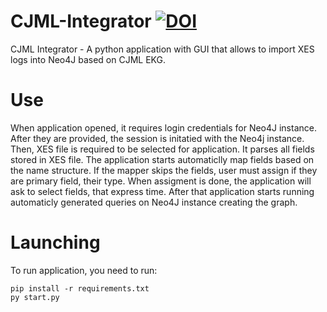 # CJML-Integrator [![DOI](https://zenodo.org/badge/728133494.svg)](https://zenodo.org/doi/10.5281/zenodo.10307556)

CJML Integrator - A python application with GUI that allows to import XES logs into Neo4J based on CJML EKG.

# Use
When application opened, it requires login credentials for Neo4J instance. After they are provided, the session is initatied with the Neo4j instance. Then, XES file is required to be selected for application. It parses all fields stored in XES file. The application starts automaticlly map fields based on the name structure. If the mapper skips the fields, user must assign if they are primary field, their type. When assigment is done, the application will ask to select fields, that express time. After that application starts running automaticly generated queries on Neo4J instance creating the graph. 

# Launching
To run application, you need to run: 
```
pip install -r requirements.txt
py start.py
```
